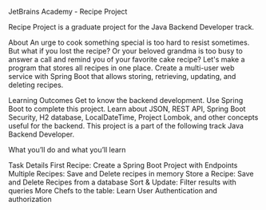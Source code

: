 JetBrains Academy - Recipe Project

Recipe Project is a graduate project for the Java Backend Developer track.

About
An urge to cook something special is too hard to resist sometimes. But what if you lost the recipe? Or your beloved grandma is too busy to answer a call and remind you of your favorite cake recipe? Let's make a program that stores all recipes in one place. Create a multi-user web service with Spring Boot that allows storing, retrieving, updating, and deleting recipes.

Learning Outcomes
Get to know the backend development. Use Spring Boot to complete this project. Learn about JSON, REST API, Spring Boot Security, H2 database, LocalDateTime, Project Lombok, and other concepts useful for the backend. This project is a part of the following track Java Backend Developer.

What you’ll do and what you’ll learn

Task Details
First Recipe: Create a Spring Boot Project with Endpoints
Multiple Recipes: Save and Delete recipes in memory
Store a Recipe: Save and Delete Recipes from a database
Sort & Update: Filter results with queries
More Chefs to the table: Learn User Authentication and authorization

